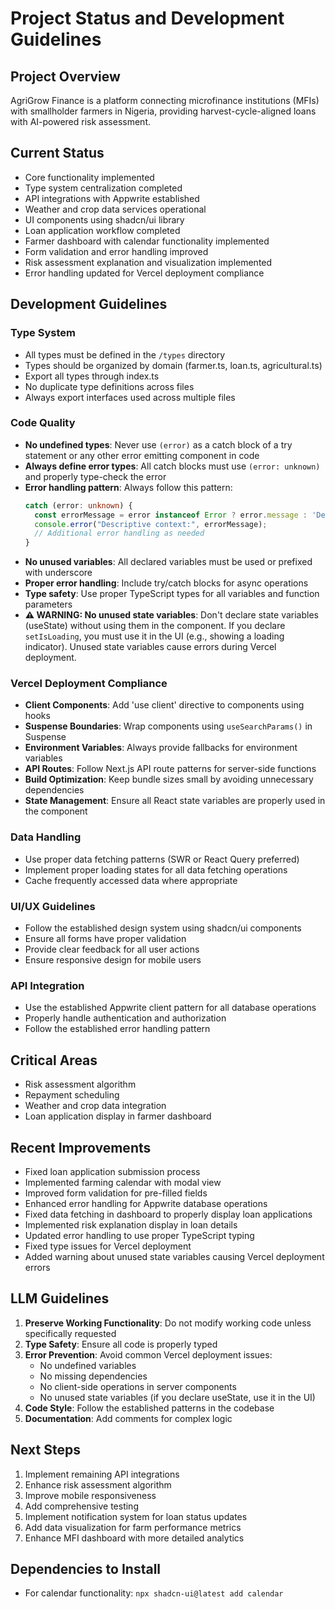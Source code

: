 # Project Status and Development Guidelines

## Project Overview
AgriGrow Finance is a platform connecting microfinance institutions (MFIs) with smallholder farmers in Nigeria, providing harvest-cycle-aligned loans with AI-powered risk assessment.

## Current Status
- Core functionality implemented
- Type system centralization completed
- API integrations with Appwrite established
- Weather and crop data services operational
- UI components using shadcn/ui library
- Loan application workflow completed
- Farmer dashboard with calendar functionality implemented
- Form validation and error handling improved
- Risk assessment explanation and visualization implemented
- Error handling updated for Vercel deployment compliance

## Development Guidelines

### Type System
- All types must be defined in the `/types` directory
- Types should be organized by domain (farmer.ts, loan.ts, agricultural.ts)
- Export all types through index.ts
- No duplicate type definitions across files
- Always export interfaces used across multiple files

### Code Quality
- **No undefined types**: Never use `(error)` as a catch block of a try statement or any other error emitting component in code
- **Always define error types**: All catch blocks must use `(error: unknown)` and properly type-check the error
- **Error handling pattern**: Always follow this pattern:
  ```typescript
  catch (error: unknown) {
    const errorMessage = error instanceof Error ? error.message : 'Default error message';
    console.error("Descriptive context:", errorMessage);
    // Additional error handling as needed
  }
  ```
- **No unused variables**: All declared variables must be used or prefixed with underscore
- **Proper error handling**: Include try/catch blocks for async operations
- **Type safety**: Use proper TypeScript types for all variables and function parameters
- **⚠️ WARNING: No unused state variables**: Don't declare state variables (useState) without using them in the component. If you declare `setIsLoading`, you must use it in the UI (e.g., showing a loading indicator). Unused state variables cause errors during Vercel deployment.

### Vercel Deployment Compliance
- **Client Components**: Add 'use client' directive to components using hooks
- **Suspense Boundaries**: Wrap components using `useSearchParams()` in Suspense
- **Environment Variables**: Always provide fallbacks for environment variables
- **API Routes**: Follow Next.js API route patterns for server-side functions
- **Build Optimization**: Keep bundle sizes small by avoiding unnecessary dependencies
- **State Management**: Ensure all React state variables are properly used in the component

### Data Handling
- Use proper data fetching patterns (SWR or React Query preferred)
- Implement proper loading states for all data fetching operations
- Cache frequently accessed data where appropriate

### UI/UX Guidelines
- Follow the established design system using shadcn/ui components
- Ensure all forms have proper validation
- Provide clear feedback for all user actions
- Ensure responsive design for mobile users

### API Integration
- Use the established Appwrite client pattern for all database operations
- Properly handle authentication and authorization
- Follow the established error handling pattern

## Critical Areas
- Risk assessment algorithm
- Repayment scheduling
- Weather and crop data integration
- Loan application display in farmer dashboard

## Recent Improvements
- Fixed loan application submission process
- Implemented farming calendar with modal view
- Improved form validation for pre-filled fields
- Enhanced error handling for Appwrite database operations
- Fixed data fetching in dashboard to properly display loan applications
- Implemented risk explanation display in loan details
- Updated error handling to use proper TypeScript typing
- Fixed type issues for Vercel deployment
- Added warning about unused state variables causing Vercel deployment errors

## LLM Guidelines
1. **Preserve Working Functionality**: Do not modify working code unless specifically requested
2. **Type Safety**: Ensure all code is properly typed
3. **Error Prevention**: Avoid common Vercel deployment issues:
   - No undefined variables
   - No missing dependencies
   - No client-side operations in server components
   - No unused state variables (if you declare useState, use it in the UI)
4. **Code Style**: Follow the established patterns in the codebase
5. **Documentation**: Add comments for complex logic

## Next Steps
1. Implement remaining API integrations
2. Enhance risk assessment algorithm
3. Improve mobile responsiveness
4. Add comprehensive testing
5. Implement notification system for loan status updates
6. Add data visualization for farm performance metrics
7. Enhance MFI dashboard with more detailed analytics

## Dependencies to Install
- For calendar functionality: `npx shadcn-ui@latest add calendar`
